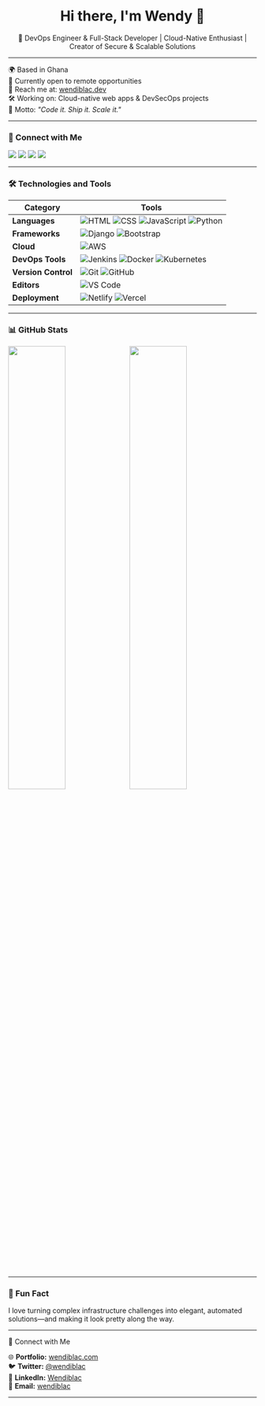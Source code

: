 <h1 align="center">Hi there, I'm Wendy 👋</h1>
<p align="center">🚀 DevOps Engineer & Full-Stack Developer | Cloud-Native Enthusiast | Creator of Secure & Scalable Solutions</p>

---

🌍 Based in Ghana  
💼 Currently open to remote opportunities  
📧 Reach me at: [wendiblac.dev](https://wendiblac.dev)  
🛠️ Working on: Cloud-native web apps & DevSecOps projects  
🎯 Motto: *"Code it. Ship it. Scale it."*

---

### 🧩 Connect with Me
<p align="left">
  <a href="https://twitter.com/yourhandle"><img src="https://img.shields.io/badge/Twitter-1DA1F2?style=flat&logo=twitter&logoColor=white"/></a>
  <a href="https://linkedin.com/in/yourhandle"><img src="https://img.shields.io/badge/LinkedIn-0077B5?style=flat&logo=linkedin&logoColor=white"/></a>
  <a href="mailto:youremail@example.com"><img src="https://img.shields.io/badge/Gmail-D14836?style=flat&logo=gmail&logoColor=white"/></a>
  <a href="https://wendiblac.dev"><img src="https://img.shields.io/badge/Portfolio-000000?style=flat&logo=vercel&logoColor=white"/></a>
</p>

---

### 🛠️ Technologies and Tools

| Category        | Tools                                                                 |
|----------------|------------------------------------------------------------------------|
| **Languages**      | ![HTML](https://img.shields.io/badge/HTML5-E34F26?style=flat&logo=html5&logoColor=white) ![CSS](https://img.shields.io/badge/CSS3-1572B6?style=flat&logo=css3&logoColor=white) ![JavaScript](https://img.shields.io/badge/JavaScript-F7DF1E?style=flat&logo=javascript&logoColor=black) ![Python](https://img.shields.io/badge/Python-3776AB?style=flat&logo=python&logoColor=white) |
| **Frameworks**     | ![Django](https://img.shields.io/badge/Django-092E20?style=flat&logo=django&logoColor=white) ![Bootstrap](https://img.shields.io/badge/Bootstrap-7952B3?style=flat&logo=bootstrap&logoColor=white) |
| **Cloud**          | ![AWS](https://img.shields.io/badge/AWS-232F3E?style=flat&logo=amazon-aws&logoColor=white) |
| **DevOps Tools**   | ![Jenkins](https://img.shields.io/badge/Jenkins-D24939?style=flat&logo=jenkins&logoColor=white) ![Docker](https://img.shields.io/badge/Docker-2496ED?style=flat&logo=docker&logoColor=white) ![Kubernetes](https://img.shields.io/badge/Kubernetes-326CE5?style=flat&logo=kubernetes&logoColor=white) |
| **Version Control**| ![Git](https://img.shields.io/badge/Git-F05032?style=flat&logo=git&logoColor=white) ![GitHub](https://img.shields.io/badge/GitHub-181717?style=flat&logo=github&logoColor=white) |
| **Editors**        | ![VS Code](https://img.shields.io/badge/VS_Code-007ACC?style=flat&logo=visual-studio-code&logoColor=white) |
| **Deployment**     | ![Netlify](https://img.shields.io/badge/Netlify-00C7B7?style=flat&logo=netlify&logoColor=white) ![Vercel](https://img.shields.io/badge/Vercel-000000?style=flat&logo=vercel&logoColor=white) |

---

### 📊 GitHub Stats
<p align="left">
  <img src="https://github-readme-stats.vercel.app/api?username=yourgithubusername&show_icons=true&theme=github_dark&hide_border=true" width="48%" />
  <img src="https://github-readme-streak-stats.herokuapp.com/?user=yourgithubusername&theme=github-dark&hide_border=true" width="48%" />
</p>

---

### 🧠 Fun Fact
I love turning complex infrastructure challenges into elegant, automated solutions—and making it look pretty along the way.

---



📌 Connect with Me  

🌐 **Portfolio:** [wendiblac.com](https://wendiblac.com)  
🐦 **Twitter:** [@wendiblac](https://twitter.com/wendiiblac)  
💼 **LinkedIn:** [Wendiblac](https://linkedin.com/in/wendiblac)  
📧 **Email:** [wendiblac](mailto:wendiblac@gmail.com) 

---
 
